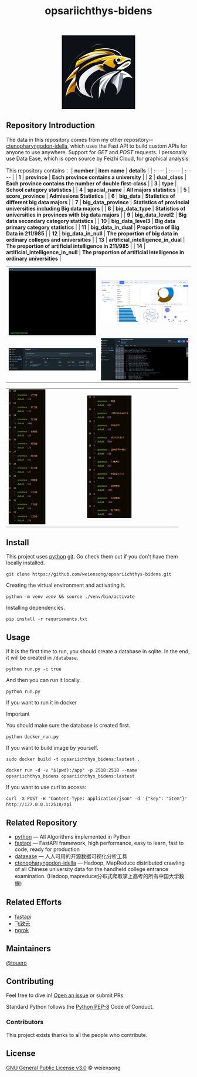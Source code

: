 <h1 align="center">opsariichthys-bidens</h1>

<p align="center">
    <img src="https://img.shields.io/badge/python_-%3E%3D3.8-blue" alt=""> 
    <img src="https://img.shields.io/badge/license_-MIT-blue" alt=""> 
    <a href="https://www.mysql.com/"><img src="https://img.shields.io/badge/-mysql-grey?style=plastic&logo=mysql" alt=""/></a>
    <a href="https://fastapi.tiangolo.com/"><img src="https://img.shields.io/badge/fastapi-grey?style=plastic&logo=fastapi" alt=""></a>
    <a href="https://www.docker.com/"><img src="https://img.shields.io/badge/docker-grey?style=plastic&logo=docker" alt=""></a>
    <a href="https://dataease.io/"><img src="https://img.shields.io/badge/dataease-grey" alt=""></a>
</p>

<p align="center">
    <img src=.public/opsariichthys-bidens.png height="200" width="200" alt="">
</p>

## Repository Introduction


The data in this repository comes from my other repository--[ctenopharyngodon-idella](https://github.com/weiensong/ctenopharyngodon-idella), which uses the Fast API to build custom APIs for anyone to use anywhere. Support for _GET_ and _POST_ requests. I personally use Data Ease, which is open source by Feizhi Cloud, for graphical analysis.  
  

This repository contains：
| **number** | **item name** | **details** |
| :---- | :---- | :---- | 
| **1** | **province** | **Each province contains a university** | 
| **2** | **dual_class** | **Each province contains the number of double first-class** | 
| **3** | **type** | **School category statistics** | 
| **4** | **spacial_name** | **All majors statistics** | 
| **5** | **score_province** | **Admissions Statistics** | 
| **6** | **big_data** | **Statistics of different big data majors** | 
| **7** | **big_data_province** | **Statistics of provincial universities including Big data majors** | 
| **8** | **big_data_type** | **Statistics of universities in provinces with big data majors** | 
| **9** | **big_data_level2** | **Big data secondary category statistics** | 
| **10** | **big_data_level3** | **Big data primary category statistics** | 
| **11** | **big_data_in_dual** | **Proportion of Big Data in 211/985** | 
| **12** | **big_data_in_null** | **The proportion of big data in ordinary colleges and universities** | 
| **13** | **artificial_intelligence_in_dual** | **The proportion of artificial intelligence in 211/985** | 
| **14** | **artificial_intelligence_in_null** | **The proportion of artificial intelligence in ordinary universities** | 

<table>
    <tr>
        <td><img src=.public/terminal.gif alt=""></td>
        <td><img src=.public/img_1.png alt=""></td>
    </tr>
    <tr>
        <td><img src=.public/docker.png  alt=""></td>
        <td><img src=.public/docker_log.png  alt=""></td>
    </tr>
</table>
<table>
    <tr>
        <td><img src=.public/province.PNG width="50%" alt=""></td>
        <td><img src=.public/major.PNG width="50%" alt=""></td>
    </tr>
</table>



## Install

This project uses [python](https://www.python.org/) [git](https://git-scm.com/). Go check them out if you don't have them locally installed.
```shell
git clone https://github.com/weiensong/opsariichthys-bidens.git
```

Creating the virtual environment and activating it.
```shell
python -m venv venv && source ./venv/bin/activate
```

Installing dependencies.
```shell
pip install -r requriements.txt
```

## Usage

If it is the first time to run, you should create a database in sqlite. In the end, it will be created in `/database`.
```shell
python run.py -c true
```

And then you can run it locally.
```shell
python run.py
```

If you want to run it in docker
> [!Important] 
> You should make sure the database is created first.

```shell
python docker_run.py
```

If you want to build image by yourself.
```shell
sudo docker build -t opsariichthys_bidens:lastest .
```

```shell
docker run -d -v "$(pwd):/app" -p 2518:2518 --name opsariichthys_bidens opsariichthys_bidens:lastest
```



If you want to use curl to access:
```shell
curl -X POST -H "Content-Type: application/json" -d '{"key": "item"}' http://127.0.0.1:2518/api
```

## Related Repository

- [python](https://github.com/TheAlgorithms/Python) — All Algorithms implemented in Python
- [fastapi](https://github.com/tiangolo/fastapi) — FastAPI framework, high performance, easy to learn, fast to code, ready for production
- [dataease](https://github.com/dataease/dataeasen) — 人人可用的开源数据可视化分析工具
- [ctenopharyngodon-idella](https://github.com/weiensong/ctenopharyngodon-idella) — Hadoop, MapReduce distributed crawling of all Chinese university data for the handheld college entrance examination. (Hadoop,mapreduce分布式爬取掌上高考的所有中国大学数据)


## Related Efforts

- [fastapi](https://fastapi.tiangolo.com/)
- [飞致云](https://www.fit2cloud.com/)
- [ngrok](https://ngrok.com/) 



## Maintainers

[@touero](https://github.com/touero)



## Contributing


Feel free to dive in! [Open an issue](https://github.com/weiensong/opsariichthys-bidens/issues) or submit PRs.

Standard Python follows the [Python PEP-8](https://peps.python.org/pep-0008/) Code of Conduct.


### Contributors

This project exists thanks to all the people who contribute.



## License

[GNU General Public License v3.0](https://github.com/weiensong/opsariichthys-bidens/blob/master/LICENSE) © weiensong

